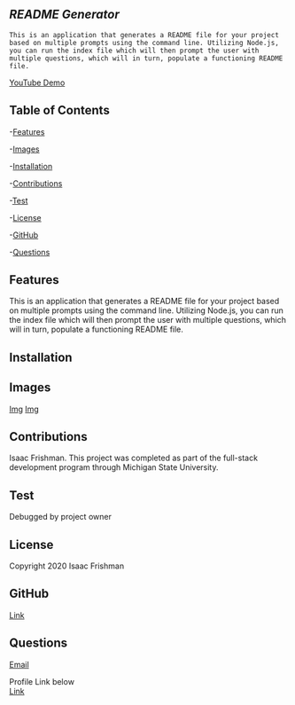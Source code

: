 
  
  ## *README Generator*
  
    This is an application that generates a README file for your project based on multiple prompts using the command line. Utilizing Node.js, you can run the index file which will then prompt the user with multiple questions, which will in turn, populate a functioning README file.

  [YouTube Demo](http://hjdhsakjdhsakjdas.com)

  
  ## Table of Contents

  -[Features](#Features) <br>

  -[Images](#Images) <br>

  -[Installation](#Installation) <br>

  -[Contributions](#Contributions) <br>

  -[Test](#Test) <br>

  -[License](#License) <br>

  -[GitHub](#Github) <br>

  -[Questions](#Questions) <br>

  ## Features
  This is an application that generates a README file for your project based on multiple prompts using the command line. Utilizing Node.js, you can run the index file which will then prompt the user with multiple questions, which will in turn, populate a functioning README file.

  ## Installation
  

  ## Images

  [Img]()
  [Img]()

  ## Contributions
  Isaac Frishman. This project was completed as part of the full-stack development program through Michigan State University.

  ## Test
  Debugged by project owner

  ## License
  Copyright 2020 Isaac Frishman

  ## GitHub
  [Link](https://github.com/blackedoutkeys/readmeGenerator) <br>

  ## Questions 
  [Email](ifrishman89@gmail.com)

  Profile Link below <br>
  [Link](https://github.com/blackedoutkeys) <br>
